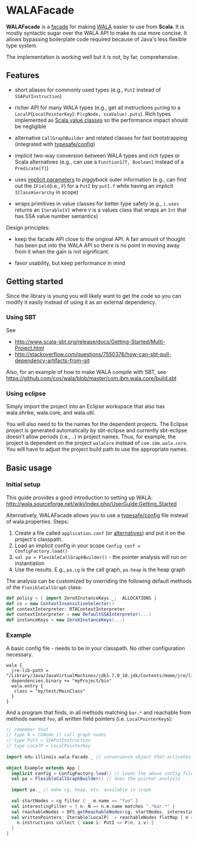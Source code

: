 # WALAFacade

**WALAFacade** is a [facade](http://en.wikipedia.org/wiki/Facade_pattern) for making [WALA](http://wala.sourceforge.net) easier to use from **Scala**.
It is mostly syntactic sugar over the WALA API to make its use more concise. It allows bypassing boilerplate code required because of Java's less flexible type system.

The implementation is working well but it is not, by far, comprehensive.

## Features

- short aliases for commonly used types (e.g., `PutI` instead of `SSAPutInstruction`)

-   richer API for many WALA types (e.g., get all instructions `put`ing to a `LocalP`(`LocalPointerKey`): `P(cgNode, ssaValue).puts`). Rich types implemented as [Scala value classes](http://docs.scala-lang.org/sips/pending/value-classes.html) so the performance impact should be negligible

- alternative `CallGraphBuilder` and related classes for fast bootstrapping (integrated with [typesafe/config](https://github.com/typesafehub/config))

- implicit two-way conversion between WALA types and rich types or Scala alternatives (e.g., can use a `Function1[T, Boolean]` instead of a `Predicate[T]`)

- uses [implicit parameters](http://www.scala-lang.org/node/114) to *piggyback* outer information (e.g., can find out the `IField`(i.e., `F`) for a `PutI` by `putI.f` while having an implicit `IClassHierarchy` in scope)

- wraps primitives in value classes for better type safety (e.g., `i.uses` returns an `Iterable[V]` where `V` is a values class that wraps an `Int` that has SSA value number semantics)

Design principles:
- keep the facade API close to the original API. A fair amount of thought has been put into the WALA API so there is no point in moving away from it when the gain is not significant. 

- favor usability, but keep performance in mind

## Getting started

Since the library is young you will likely want to get the code so you can modify it easily instead of using it as an external dependency.

### Using SBT

See 
 - http://www.scala-sbt.org/release/docs/Getting-Started/Multi-Project.html
 - http://stackoverflow.com/questions/7550376/how-can-sbt-pull-dependency-artifacts-from-git

Also, for an example of how to make WALA compile with SBT, see https://github.com/cos/wala/blob/master/com.ibm.wala.core/build.sbt

### Using eclipse

Simply import the project into an Eclipse workspace that also has wala.shrike, wala.core, and wala.util. 

You will also need to fix the names for the dependent projects. The Eclipse project is generated automatically by sbt-eclipse and currently sbt-eclipse doesn't allow periods (i.e., `.`) in project names. 
Thus, for example, the project is dependent on the project `walaCore` instead of `com.ibm.wala.core`. You will have to adjust the project build path to use the appropriate names.

## Basic usage

### Initial setup

This guide provides a good introduction to setting up WALA: http://wala.sourceforge.net/wiki/index.php/UserGuide:Getting_Started

Alternatively, WALAFacade allows you to use a [typesafe/config](https://github.com/typesafehub/config) file instead of wala.properties. Steps:

1. Create a file called `application.conf` (or [alternatives](https://github.com/typesafehub/config#standard-behavior)) and put it on the project's classpath. 
2. Load an implicit config in your scope `Config conf = ConfigFactory.load()`
3. `val pa = FlexibleCallGraphBuilder()` - the pointer analysis will run on instantiation
4. Use the results. E.g., `pa.cg` is the call graph, `pa.heap` is the heap graph

The analysis can be customized by overriding the following default methods of the `FlexibleCallGraph` class:
```scala
def policy = { import ZeroXInstanceKeys._;  ALLOCATIONS }
def cs = new ContextInsensitiveSelector()
def contextInterpreter: RTAContextInterpreter
def contextInterpreter = new DefaultSSAInterpreter(...)
def instanceKeys = new ZeroXInstanceKeys(...)
```

### Example

A basic config file - needs to be in your classpath. No other configuration necessary.
```
wala {
  jre-lib-path = "/Library/Java/JavaVirtualMachines/jdk1.7.0_10.jdk/Contents/Home/jre/lib/rt.jar"
  dependencies.binary += "myProject/bin"
  wala.entry {
   class = "my/test/MainClass"
  }
}
```

And a program that finds, in all methods matching `bar.*` and reachable from methods named `foo`, all written field pointers (i.e. `LocalPointerKey`s):

```scala
// remember that 
// type N = CGNode // call graph nodes
// type PutI = SSAPutInstruction
// type LocalP = LocalPointerKey
  
import edu.illinois.wala.Facade._ // convenience object that activates all implicit converters
 
object Example extends App {
  implicit config = ConfigFactory.load() // loads the above config file
  val pa = FlexibleCallGraphBuilder() // does the pointer analysis
  
  import pa._ // make cg, heap, etc. available in scope
  
  val startNodes = cg filter { _.m.name == "foo" }
  val interestingFilter = { n: N => n.m.name matches ".*bar.*" }
  val reachableNodes = DFS.getReachableNodes(cg, startNodes, interestingFilter)
  val writtenPointers: Iterable[LocalP]  = reachableNodes flatMap { n =>
    n.instructions collect { case i: PutI => P(n, i.v) }
  }
}
```
